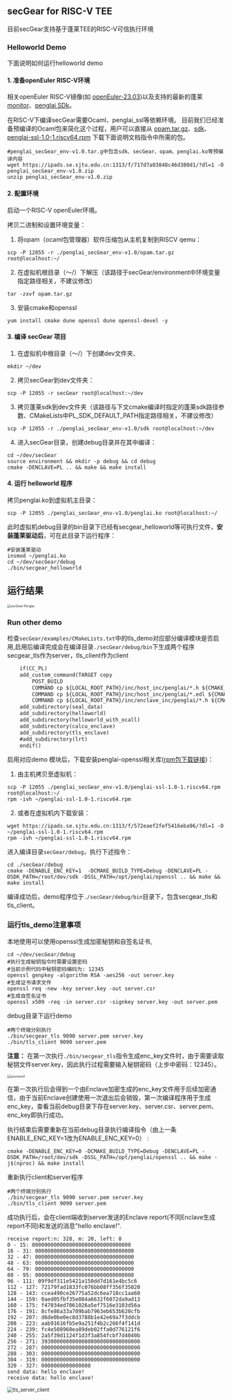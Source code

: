 ## secGear for RISC-V TEE

目前secGear支持基于蓬莱TEE的RISC-V可信执行环境

### Helloworld Demo
下面说明如何运行helloworld demo


#### 1. 准备openEuler RISC-V环境

相关openEuler RISC-V镜像(如  [openEuler-23.03](https://mirror.iscas.ac.cn/openeuler-sig-riscv/openEuler-RISC-V/preview/openEuler-23.03-V1-riscv64/QEMU/))以及支持的最新的蓬莱[monitor](https://github.com/penglai-enclave/penglai-enclave-sPMP)、[penglai SDk](https://github.com/Penglai-Enclave/penglai-sdk)。

在RISC-V下编译secGear需要Ocaml、penglai_ssl等依赖环境。
目前我们已经准备预编译的Ocaml包来简化这个过程，用户可以直接从
[opam.tar.gz](https://ipads.se.sjtu.edu.cn:1313/f/fcab1b0b8f864436b765/)、[sdk](https://ipads.se.sjtu.edu.cn:1313/f/96aa0496d47441d6824d/)、[penglai-ssl-1.0-1.riscv64.rpm](https://ipads.se.sjtu.edu.cn:1313/f/572eaef2fef5416eba96/)
下载下面说明文档指令中所需的包。

```
#penglai_secGear_env-v1.0.tar.g中包含sdk、secGear、opam、penglai.ko等预编译内容
wget https://ipads.se.sjtu.edu.cn:1313/f/717d7a03848c46d380d1/?dl=1 -O penglai_secGear_env-v1.0.zip
unzip penglai_secGear_env-v1.0.zip
```

#### 2. 配置环境

启动一个RISC-V openEuler环境。

拷贝二进制和设置环境变量：

1) 将opam（ocaml包管理器）软件压缩包从主机复制到RISCV qemu：
```
scp -P 12055 -r ./penglai_secGear_env-v1.0/opam.tar.gz root@localhost:~/
```

2) 在虚拟机根目录（～/）下解压（该路径于secGear/environment中环境变量指定路径相关，不建议修改）

```shell
tar -zxvf opam.tar.gz
```

3) 安装cmake和openssl

```
yum install cmake dune openssl dune openssl-devel -y
```

#### 3. 编译 secGear 项目

1. 在虚拟机中根目录（～/）下创建dev文件夹、
```shell
mkdir ~/dev
```

2. 拷贝secGear到dev文件夹：
```shell
scp -P 12055 -r secGear root@localhost:~/dev
```

3. 拷贝蓬莱sdk到dev文件夹（该路径与下文cmake编译时指定的蓬莱sdk路径参数、CMakeLists中PL_SDK_DEFAULT_PATH指定路径相关，不建议修改）

```
scp -P 12055 -r ./penglai_secGear_env-v1.0/sdk root@localhost:~/dev
```

4. 进入secGear目录，创建debug目录并在其中编译：

```shell
cd ~/dev/secGear
source environment && mkdir -p debug && cd debug
cmake -DENCLAVE=PL .. && make && make install
```

#### 4. 运行 helloworld 程序

拷贝penglai.ko到虚拟机主目录：

```shell
scp -P 12055 ./penglai_secGear_env-v1.0/penglai.ko root@localhost:~/
```

此时虚拟机debug目录的bin目录下已经有secgear_helloworld等可执行文件，**安装蓬莱驱动后**，可在此目录下运行程序：

```shell
#安装蓬莱驱动
insmod ~/penglai.ko
cd ~/dev/secGear/debug
./bin/secgear_helloworld
```


运行结果
---------
<img src="secGear_RISC-V_Penglai_demo.jpeg" alt="secGear-Penglai" style="zoom:50%;" />

### Run other demo

检查`secGear/examples/CMakeLists.txt`中的tls_demo对应部分编译模块是否启用,启用后编译完成会在编译目录`./secGear/debug/bin`下生成两个程序secgear_tls作为server，tls_client作为client
```CMakeLists.txt
	if(CC_PL)
	add_custom_command(TARGET copy
		POST_BUILD
		COMMAND cp ${LOCAL_ROOT_PATH}/inc/host_inc/penglai/*.h ${CMAKE_BINARY_DIR}/inc/secGear/
		COMMAND cp ${LOCAL_ROOT_PATH}/inc/host_inc/penglai/*.edl ${CMAKE_BINARY_DIR}/inc/secGear/
		COMMAND cp ${LOCAL_ROOT_PATH}/inc/enclave_inc/penglai/*.h ${CMAKE_BINARY_DIR}/inc/secGear/)
	add_subdirectory(seal_data)
	add_subdirectory(helloworld)
	add_subdirectory(helloworld_with_ocall)
	add_subdirectory(calcu_enclave)
	add_subdirectory(tls_enclave)
	#add_subdirectory(lrt)
	endif()
```

启用对应demo 模块后，下载安装penglai-openssl相关库([rpm包下载链接](https://ipads.se.sjtu.edu.cn:1313/f/572eaef2fef5416eba96/))：


1. 由主机拷贝至虚拟机：
```
scp -P 12055 ./penglai_secGear_env-v1.0/penglai-ssl-1.0-1.riscv64.rpm root@localhost:~/
rpm -ivh ~/penglai-ssl-1.0-1.riscv64.rpm
```
2. 或者在虚拟机内下载安装：
```
wget https://ipads.se.sjtu.edu.cn:1313/f/572eaef2fef5416eba96/?dl=1 -O ~/penglai-ssl-1.0-1.riscv64.rpm
rpm -ivh ~/penglai-ssl-1.0-1.riscv64.rpm
```

进入编译目录`secGear/debug`，执行下述指令：

```shell
cd ./secGear/debug
cmake -DENABLE_ENC_KEY=1  -DCMAKE_BUILD_TYPE=Debug -DENCLAVE=PL -DSDK_PATH=/root/dev/sdk -DSSL_PATH=/opt/penglai/openssl .. && make && make install
```

编译成功后，demo程序位于`./secGear/debug/bin`目录下，包含secgear_tls和tls_client。

### 运行tls_demo注意事项

本地使用可以使用openssl生成加密秘钥和自签名证书,
```shell
cd ~/dev/secGear/debug
#执行生成秘钥指令时需要设置密码
#当前示例代码中秘钥密码编码为: 12345
openssl genpkey -algorithm RSA -aes256 -out server.key
#生成证书请求文件
openssl req -new -key server.key -out server.csr
#生成自签名证书
openssl x509 -req -in server.csr -signkey server.key -out server.pem
```

debug目录下运行demo
```shell
#两个终端分别执行
./bin/secgear_tls 9090 server.pem server.key
./bin/tls_client 9090 server.pem
```
**注意：** 在第一次执行`./bin/secgear_tls`指令生成enc_key文件时，由于需要读取秘钥文件server.key，因此执行过程需要输入秘钥密码（上步中密码：12345）。

<img src="password.png" alt="password" style="zoom:50%;" />

在第一次执行后会得到一个由Enclave加密生成的enc_key文件用于后续加密通信，由于当前Enclave创建使用一次退出后会销毁，第一次编译程序用于生成enc_key，查看当前debug目录下存在server.key、server.csr、server.pem、enc_key即执行成功。


执行结束后需要重新在当前debug目录执行编译指令（由上一条ENABLE_ENC_KEY=1改为ENABLE_ENC_KEY=0） :
```shell
cmake -DENABLE_ENC_KEY=0 -DCMAKE_BUILD_TYPE=Debug -DENCLAVE=PL -DSDK_PATH=/root/dev/sdk -DSSL_PATH=/opt/penglai/openssl .. && make -j$(nproc) && make install
```

重新执行client和server程序
```shell
#两个终端分别执行
./bin/secgear_tls 9090 server.pem server.key
./bin/tls_client 9090 server.pem
```
成功执行后，会在client端收到server发送的Enclave report(不同Enclave生成report不同)和发送的消息"hello enclave!".

```
receive report:n: 328, m: 20, left: 8
0 - 15: 00000000000000000000000000000000
16 - 31: 00000000000000000000000000000000
32 - 47: 00000000000000000000000000000000
48 - 63: 00000000000000000000000000000000
64 - 79: 00000000000000000000000000000000
80 - 95: 00000000000000000000000000000000
96 - 111: 09f9df311e5421a150dd7d161e4bc5c6
112 - 127: 72179fad1833fc076bb08ff356f35020
128 - 143: ccea490ce26775a52dc6ea718cc1aa60
144 - 159: 0aed05fbf35e084a6632f6072da9ad13
160 - 175: f47034ed7061026a5ef7516e3103d56a
176 - 191: 8cfe86a33a709bab7963eb653b620cfb
192 - 207: d6de0be0ec8d3788b1e42e69a7f3ddcb
208 - 223: aab91616fb5e9a251f4b2c266f4f141d
224 - 239: fc4e508960ea89deb02ffa0d776121f6
240 - 255: 2a5f39d1124f1d3f3a854fcbf7d4040b
256 - 271: 39300000000000000000000000000000
272 - 287: 00000000000000000000000000000000
288 - 303: 00000000000000000000000000000000
304 - 319: 00000000000000000000000000000000
320 - 327: 0000000000000000
send data: hello enclave!
receive data: hello enclave!
```

<img src="tls_server_client.png" alt="tls_server_client" style="zoom:80%;" />